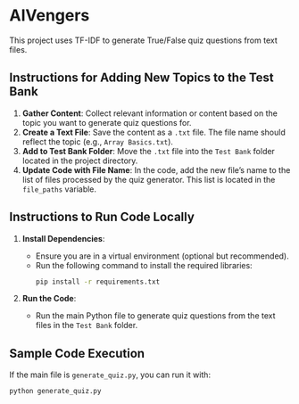 # AIVengers

This project uses TF-IDF to generate True/False quiz questions from text files.

## Instructions for Adding New Topics to the Test Bank

1. **Gather Content**: Collect relevant information or content based on the topic you want to generate quiz questions for.
2. **Create a Text File**: Save the content as a `.txt` file. The file name should reflect the topic (e.g., `Array Basics.txt`).
3. **Add to Test Bank Folder**: Move the `.txt` file into the `Test Bank` folder located in the project directory.
4. **Update Code with File Name**: In the code, add the new file’s name to the list of files processed by the quiz generator. This list is located in the `file_paths` variable.

## Instructions to Run Code Locally

1. **Install Dependencies**:
   - Ensure you are in a virtual environment (optional but recommended).
   - Run the following command to install the required libraries:
     ```bash
     pip install -r requirements.txt
     ```

2. **Run the Code**:
   - Run the main Python file to generate quiz questions from the text files in the `Test Bank` folder.

## Sample Code Execution

If the main file is `generate_quiz.py`, you can run it with:
```bash
python generate_quiz.py
